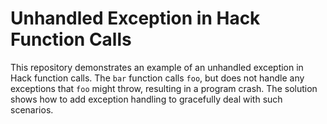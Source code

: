 # Unhandled Exception in Hack Function Calls

This repository demonstrates an example of an unhandled exception in Hack function calls. The `bar` function calls `foo`, but does not handle any exceptions that `foo` might throw, resulting in a program crash. The solution shows how to add exception handling to gracefully deal with such scenarios.